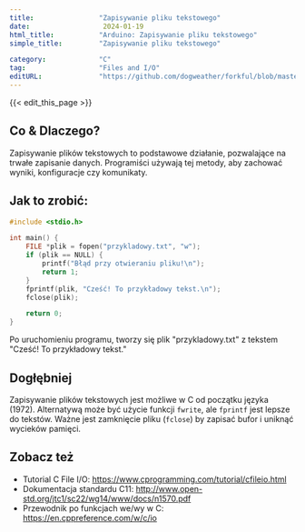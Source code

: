 ```yaml
---
title:                "Zapisywanie pliku tekstowego"
date:                  2024-01-19
html_title:           "Arduino: Zapisywanie pliku tekstowego"
simple_title:         "Zapisywanie pliku tekstowego"

category:             "C"
tag:                  "Files and I/O"
editURL:              "https://github.com/dogweather/forkful/blob/master/content/pl/c/writing-a-text-file.md"
---
```


{{< edit_this_page >}}

## Co & Dlaczego?

Zapisywanie plików tekstowych to podstawowe działanie, pozwalające na trwałe zapisanie danych. Programiści używają tej metody, aby zachować wyniki, konfiguracje czy komunikaty.

## Jak to zrobić:

```c
#include <stdio.h>

int main() {
    FILE *plik = fopen("przykladowy.txt", "w");
    if (plik == NULL) {
        printf("Błąd przy otwieraniu pliku!\n");
        return 1;
    }
    fprintf(plik, "Cześć! To przykładowy tekst.\n");
    fclose(plik);

    return 0;
}
```

Po uruchomieniu programu, tworzy się plik "przykladowy.txt" z tekstem "Cześć! To przykładowy tekst."

## Dogłębniej

Zapisywanie plików tekstowych jest możliwe w C od początku języka (1972). Alternatywą może być użycie funkcji `fwrite`, ale `fprintf` jest lepsze do tekstów. Ważne jest zamknięcie pliku (`fclose`) by zapisać bufor i uniknąć wycieków pamięci.

## Zobacz też

- Tutorial C File I/O: https://www.cprogramming.com/tutorial/cfileio.html
- Dokumentacja standardu C11: http://www.open-std.org/jtc1/sc22/wg14/www/docs/n1570.pdf
- Przewodnik po funkcjach we/wy w C: https://en.cppreference.com/w/c/io
